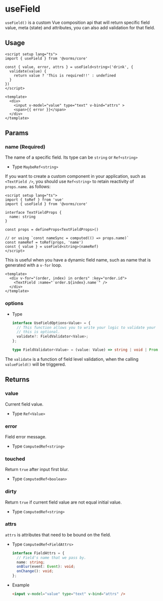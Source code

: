 # useField

`useField()` is a custom Vue composition api that will return specific field value, meta (state) and attributes, you can also add validation for that field.

## Usage

```vue
<script setup lang="ts">
import { useField } from '@vorms/core'

const { value, error, attrs } = useField<string>('drink', {
  validate(value) {
    return value ? 'This is required!!' : undefined
  }
})
</script>

<template>
  <div>
    <input v-model="value" type="text" v-bind="attrs" >
    <span>{{ error }}</span>
  </div>
</template>
```

## Params

### name (Required)

The name of a specific field. Its type can be `string` or `Ref<string>`

- Type `MaybeRef<string>`

If you want to create a custom component in your application, such as `<TextField />`, you should use `Ref<string>` to retain reactivity of `props.name`. as follows:

```vue
<script setup lang="ts">
import { toRef } from 'vue'
import { useField } from '@vorms/core'

interface TextFieldProps {
  name: string
}

const props = defineProps<TextFieldProps>()

// or using `const nameSync = computed(() => props.name)`
const nameRef = toRef(props, 'name')
const { value } = useField<string>(nameRef)
</script>
```

This is useful when you have a dynamic field name, such as name that is generated with a `v-for` loop.

```vue
<template>
  <div v-for="(order, index) in orders" :key="order.id">
    <TextField :name="`order.${index}.name`" />
  </div>
</template>
```

### options

- Type

  ```ts
  interface UseFieldOptions<Value> = {
    // This function allows you to write your logic to validate your field, 
    // this is optional.
    validate?: FieldValidator<Value>;
  };

  type FieldValidator<Value> = (value: Value) => string | void | Promise<string | void>;
  ```

The `validate` is a function of field level validation, when the calling `valueField()` will be triggered.

## Returns

### value

Current field value.

- Type `Ref<Value>`

### error

Field error message.

- Type `ComputedRef<string>`

### touched

Return `true` after input first blur.

- Type `ComputedRef<boolean>`

### dirty

Return `true` if current field value are not equal initial value.

- Type `ComputedRef<string>`

### attrs

`attrs` is attributes that need to be bound on the field.

- Type `ComputedRef<FieldAttrs>`

  ```ts
  interface FieldAttrs = {
    // Field's name that we pass by.
    name: string;
    onBlur(event: Event): void;
    onChange(): void;
  };
  ```

- Example

  ```html
  <input v-model="value" type="text" v-bind="attrs" />
  ```
